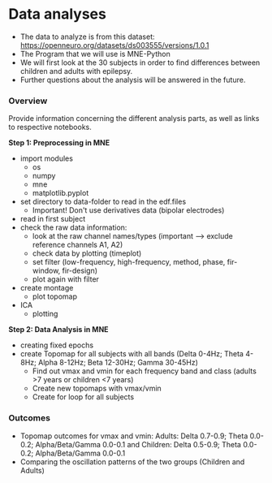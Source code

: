 # Data analyses


- The data to analyze is from this dataset: https://openneuro.org/datasets/ds003555/versions/1.0.1
- The Program that we will use is MNE-Python 
- We will first look at the 30 subjects in order to find differences between children and adults with epilepsy. 
- Further questions about the analysis will be answered in the future. 

### Overview

Provide information concerning the different analysis parts, as well as links to respective notebooks.

**Step 1: Preprocessing in MNE**
- import modules
  - os
  - numpy
  - mne
  - matplotlib.pyplot
- set directory to data-folder to read in the edf.files
  - Important! Don't use derivatives data (bipolar electrodes)
- read in first subject
- check the raw data information: 
  - look at the raw channel names/types (important --> exclude reference channels A1, A2)
  - check data by plotting (timeplot)
  - set filter (low-frequency, high-frequency, method, phase, fir-window, fir-design)
  - plot again with filter 
- create montage
  - plot topomap 
- ICA
  - plotting

**Step 2: Data Analysis in MNE**
- creating fixed epochs 
- create Topomap for all subjects with all bands (Delta 0-4Hz; Theta 4-8Hz; Alpha 8-12Hz; Beta 12-30Hz; Gamma 30-45Hz)
  - Find out vmax and vmin for each frequency band and class (adults >7 years or children <7 years)
  - Create new topomaps with vmax/vmin 
  - Create for loop for all subjects

### Outcomes

- Topomap outcomes for vmax and vmin: Adults: Delta 0.7-0.9; Theta 0.0-0.2; Alpha/Beta/Gamma 0.0-0.1 and Children: Delta 0.5-0.9; Theta 0.0-0.2; Alpha/Beta/Gamma 0.0-0.1
- Comparing the oscillation patterns of the two groups (Children and Adults)
